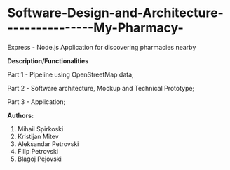 # Software-Design-and-Architecture----------------My-Pharmacy-
Express - Node.js Application for discovering pharmacies nearby

**__Description/Functionalities__**

Part 1 - Pipeline using OpenStreetMap data;

Part 2 - Software architecture, Mockup and Technical Prototype;

Part 3 - Application;


**__Authors:__**
1. Mihail Spirkoski
2. Kristijan Mitev
3. Aleksandar Petrovski
4. Filip Petrovski
5. Blagoj Pejovski








